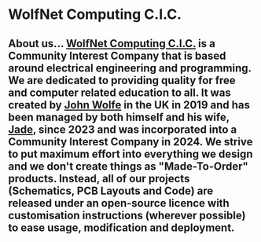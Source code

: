 # WolfNet Computing C.I.C. 
## About us...  [WolfNet Computing C.I.C.](https://www.wolfnet-computing.com) is a Community Interest Company that is based around electrical engineering and programming. We are dedicated to providing quality for free and computer related education to all. It was created by [John Wolfe](https://github.com/DarkestSoul1992) in the UK in 2019 and has been managed by both himself and his wife, [Jade](https://github.com/J4D3-1990), since 2023 and was incorporated into a Community Interest Company in 2024. We strive to put maximum effort into everything we design and we don't create things as "Made-To-Order" products. Instead, all of our projects (Schematics, PCB Layouts and Code) are released under an open-source licence with customisation instructions (wherever possible) to ease usage, modification and deployment.
<!-- ## We need volunteers!  
We are currently looking for designers, programmers and more to volunteer and to either contribute to, or help with managing our open-source projects. Visit our [website](https://wolfnet-computing.com) to apply and register.  -->
